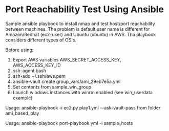 # Port Reachability Test Using Ansible
Sample ansible playbook to install nmap and test host/port reachability between machines. 
The problem is default user name is different for Amazon/Redhat (ec2-user) and Ubuntu (ubuntu) in AWS.
Tha playbook considers different types of OS's.

Before using:
1. Export AWS variables  AWS_SECRET_ACCESS_KEY, AWS_ACCESS_KEY_ID
2. ssh-agent bash
3. ssh-add ~/.ssh/aws.pem
4. ansible-vault create group_vars/ami_29eb7e5a.yml
5. Set contents from sample_win_group
6. Launch windows instances with winrm enabled (see win_userdata example)

Usage: ansible-playbook -i ec2.py play1.yml  --ask-vault-pass  from folder ami_based_play


Usage: ansible-playbook port-playbook.yml -i sample_hosts


